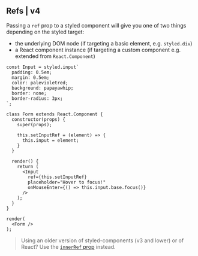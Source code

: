 ## Refs | v4

Passing a `ref` prop to a styled component will give you one of two things depending on the styled target:

- the underlying DOM node (if targeting a basic element, e.g. `styled.div`)
- a React component instance (if targeting a custom component e.g. extended from `React.Component`)

```react
const Input = styled.input`
  padding: 0.5em;
  margin: 0.5em;
  color: palevioletred;
  background: papayawhip;
  border: none;
  border-radius: 3px;
`;

class Form extends React.Component {
  constructor(props) {
    super(props);

    this.setInputRef = (element) => {
      this.input = element;
    }
  }

  render() {
    return (
      <Input
        ref={this.setInputRef}
        placeholder="Hover to focus!"
        onMouseEnter={() => this.input.base.focus()}
      />
    );
  }
}

render(
  <Form />
);
```

> Using an older version of styled-components (v3 and lower) or of React? Use the [`innerRef` prop](/docs/api#innerref-prop) instead.
